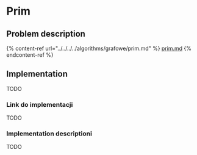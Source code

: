 # Prim

## Problem description

{% content-ref url="../../../../algorithms/grafowe/prim.md" %}
[prim.md](../../../../algorithms/grafowe/prim.md)
{% endcontent-ref %}

## Implementation

TODO

### Link do implementacji

TODO

### Implementation descriptioni

TODO
